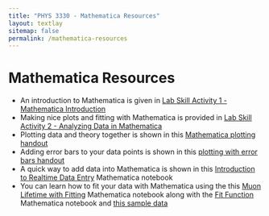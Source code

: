 ```yaml
---
title: "PHYS 3330 - Mathematica Resources"
layout: textlay
sitemap: false
permalink: /mathematica-resources
---
```


# Mathematica Resources

- An introduction to Mathematica is given in [Lab Skill Activity 1 - Mathematica Introduction](/PHYS-3330/lab-guides/lsa1)
- Making nice plots and fitting with Mathematica is provided in [Lab Skill Activity 2 - Analyzing Data in Mathematica](/PHYS-3330/lab-guides/lsa2)
- Plotting data and theory together is shown in this [Mathematica plotting handout](resources/mathematica-resources/Mathematica_Plotting_handout.pdf)
- Adding error bars to your data points is shown in this [plotting with error bars handout](resources/mathematica-resources/Plotting-with-error-bars.pdf)
- A quick way to add data into Mathematica is shown in this [Introduction to Realtime Data Entry](resources/mathematica-resources/Realtime_data_entry_into_Mathematica.nb) Mathematica notebook
- You can learn how to fit your data with Mathematica using the this [Muon Lifetime with Fitting](resources/mathematica-resources/MuonLifetimeWithFitting.nb) Mathematica notebook along with the [Fit Function](resources/mathematica-resources/FitFunction.nb) Mathematica notebook and [this sample data](resources/mathematica-resources/goodmuon2.txt)

